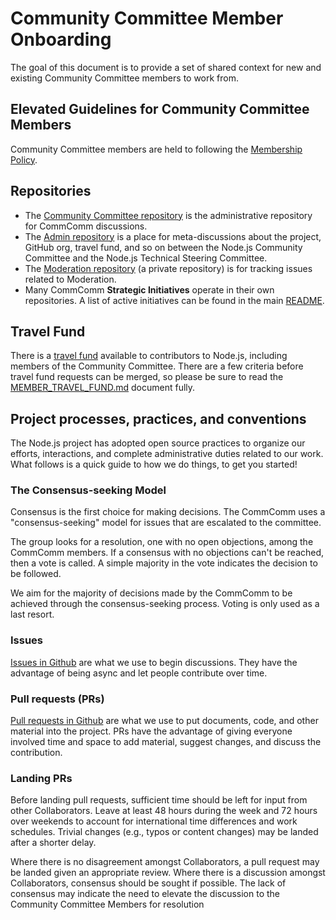 # Community Committee Member Onboarding
The goal of this document is to provide a set of shared context for new and existing Community Committee members to work from.

## Elevated Guidelines for Community Committee Members
Community Committee members are held to following the [Membership Policy](https://github.com/nodejs/admin/blob/master/MemberExpectations.md).

## Repositories
* The [Community Committee repository](https://github.com/nodejs/community-committee) is the administrative repository for CommComm discussions.
* The [Admin repository](https://github.com/nodejs/admin) is a place for meta-discussions about the project, GitHub org, travel fund, and so on between the Node.js Community Committee and the Node.js Technical Steering Committee.
* The [Moderation repository](https://github.com/nodejs/moderation) (a private repository) is for tracking issues related to Moderation.
* Many CommComm **Strategic Initiatives** operate in their own repositories. A list of active initiatives can be found in the main [README](./README.md).

## Travel Fund
There is a [travel fund](https://github.com/nodejs/admin/blob/master/MEMBER_TRAVEL_FUND.md) available to contributors to Node.js, including members of the Community Committee. There are a few criteria before travel fund requests can be merged, so please be sure to read the [MEMBER_TRAVEL_FUND.md](https://github.com/nodejs/admin/blob/master/MEMBER_TRAVEL_FUND.md) document fully.

## Project processes, practices, and conventions
The Node.js project has adopted open source practices to organize our efforts, interactions, and complete administrative duties related to our work. What follows is a quick guide to how we do things, to get you started!

### The Consensus-seeking Model
Consensus is the first choice for making decisions. The CommComm uses a "consensus-seeking" model for issues that are escalated to the committee.

The group looks for a resolution, one with no open objections, among the CommComm members. If a consensus with no objections can't be reached, then a vote is called. A simple majority in the vote indicates the decision to be followed.

We aim for the majority of decisions made by the CommComm to be achieved through the consensus-seeking process. Voting is only used as a last resort.

### Issues
[Issues in Github](https://guides.github.com/features/issues/) are what we use to begin discussions. They have the advantage of being async and let people contribute over time.

### Pull requests (PRs)
[Pull requests in Github](https://help.github.com/articles/about-pull-requests/) are what we use to put documents, code, and other material into the project. PRs have the advantage of giving everyone involved time and space to add material, suggest changes, and discuss the contribution.

### Landing PRs
Before landing pull requests, sufficient time should be left for input from other Collaborators. Leave at least 48 hours during the week and 72 hours over weekends to account for international time differences and work schedules. Trivial changes (e.g., typos or content changes) may be landed after a shorter delay.

Where there is no disagreement amongst Collaborators, a pull request may be landed given an appropriate review. Where there is a discussion amongst Collaborators, consensus should be sought if possible. The lack of consensus may indicate the need to elevate the discussion to the Community Committee Members for resolution

